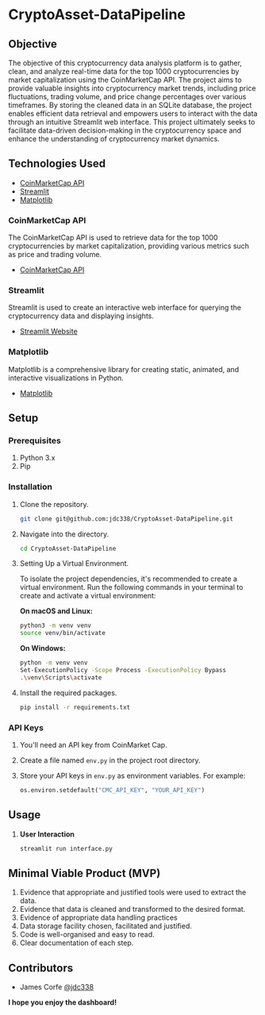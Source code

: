 # CryptoAsset-DataPipeline

## Objective

The objective of this cryptocurrency data analysis platform is to gather, clean, and analyze real-time data for the top 1000 cryptocurrencies by market capitalization using the CoinMarketCap API. The project aims to provide valuable insights into cryptocurrency market trends, including price fluctuations, trading volume, and price change percentages over various timeframes. By storing the cleaned data in an SQLite database, the project enables efficient data retrieval and empowers users to interact with the data through an intuitive Streamlit web interface. This project ultimately seeks to facilitate data-driven decision-making in the cryptocurrency space and enhance the understanding of cryptocurrency market dynamics.

## Technologies Used
- [CoinMarketCap API](https://coinmarketcap.com/api/documentation/v1/)
- [Streamlit](https://streamlit.io/)
- [Matplotlib](https://matplotlib.org/stable/users/index.html)

### CoinMarketCap API
The CoinMarketCap API is used to retrieve data for the top 1000 cryptocurrencies by market capitalization, providing various metrics such as price and trading volume.

- [CoinMarketCap API](https://coinmarketcap.com/api/documentation/v1/)

### Streamlit
Streamlit is used to create an interactive web interface for querying the cryptocurrency data and displaying insights.

- [Streamlit Website](https://www.streamlit.io/)

### Matplotlib
Matplotlib is a comprehensive library for creating static, animated, and interactive visualizations in Python.

- [Matplotlib](https://matplotlib.org/stable/users/index.html)

## Setup

### Prerequisites

1. Python 3.x
2. Pip

### Installation

1. Clone the repository.

    ```bash
    git clone git@github.com:jdc338/CryptoAsset-DataPipeline.git
    ```

2. Navigate into the directory.

    ```bash
    cd CryptoAsset-DataPipeline
    ```

3. Setting Up a Virtual Environment.

    To isolate the project dependencies, it's recommended to create a virtual environment.
    Run the following commands in your terminal to create and activate a virtual environment:

    **On macOS and Linux:**

    ```bash
    python3 -m venv venv
    source venv/bin/activate
    ```

    **On Windows:**

    ```bash
    python -m venv venv
    Set-ExecutionPolicy -Scope Process -ExecutionPolicy Bypass
    .\venv\Scripts\activate
    ```

4. Install the required packages.

    ```bash
    pip install -r requirements.txt
    ```

### API Keys

1. You'll need an API key from CoinMarket Cap.
2. Create a file named `env.py` in the project root directory.
3. Store your API keys in `env.py` as environment variables. For example:

    ```python
    os.environ.setdefault("CMC_API_KEY", "YOUR_API_KEY")
    ```

## Usage
1. **User Interaction**

    ```bash
    streamlit run interface.py
    ```

## Minimal Viable Product (MVP)

1. Evidence that appropriate and justified tools were used to extract the data.
2. Evidence that data is cleaned and transformed to the desired format.
3. Evidence of appropriate data handling practices
4. Data storage facility chosen, facilitated and justified.
5. Code is well-organised and easy to read.
6. Clear documentation of each step.

## Contributors

- James Corfe [@jdc338](https://github.com/jdc338)


**I hope you enjoy the dashboard!**
